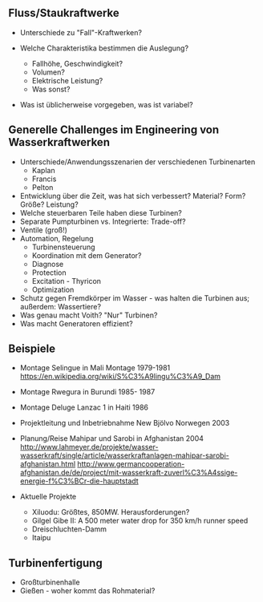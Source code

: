 Fluss/Staukraftwerke
-------------------------------------------------------------
* Unterschiede zu "Fall"-Kraftwerken?

* Welche Charakteristika bestimmen die Auslegung?
  - Fallhöhe, Geschwindigkeit?
  - Volumen?
  - Elektrische Leistung?
  - Was sonst?
* Was ist üblicherweise vorgegeben, was ist variabel?


Generelle Challenges im Engineering von Wasserkraftwerken
-------------------------------------------------------------
* Unterschiede/Anwendungsszenarien der verschiedenen Turbinenarten
  - Kaplan
  - Francis
  - Pelton
* Entwicklung über die Zeit, was hat sich verbessert?
  Material?
  Form?
  Größe?
  Leistung?
* Welche steuerbaren Teile haben diese Turbinen?
* Separate Pumpturbinen vs. Integrierte: Trade-off?
* Ventile (groß!)
* Automation, Regelung
  - Turbinensteuerung
  - Koordination mit dem Generator?
  - Diagnose
  - Protection
  - Excitation - Thyricon
  - Optimization
* Schutz gegen Fremdkörper im Wasser - was halten die Turbinen aus; außerdem: Wassertiere?
* Was genau macht Voith? "Nur" Turbinen?
* Was macht Generatoren effizient?


Beispiele
-------------------------------------------------------------
* Montage Selingue in Mali Montage 1979-1981
  https://en.wikipedia.org/wiki/S%C3%A9lingu%C3%A9_Dam

* Montage Rwegura in Burundi 1985- 1987

* Montage Deluge Lanzac 1 in Haiti 1986

* Projektleitung und Inbetriebnahme New Bjölvo Norwegen 2003

* Planung/Reise Mahipar und Sarobi in Afghanistan 2004
  http://www.lahmeyer.de/projekte/wasser-wasserkraft/single/article/wasserkraftanlagen-mahipar-sarobi-afghanistan.html
  http://www.germancooperation-afghanistan.de/de/project/mit-wasserkraft-zuverl%C3%A4ssige-energie-f%C3%BCr-die-hauptstadt

* Aktuelle Projekte
  - Xiluodu: Größtes, 850MW. Herausforderungen? 
  - Gilgel Gibe II: A 500 meter water drop for 350 km/h runner speed
  - Dreischluchten-Damm
  - Itaipu 

Turbinenfertigung
-------------------------------------------------------------
* Großturbinenhalle
* Gießen - woher kommt das Rohmaterial?

